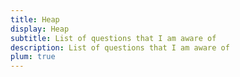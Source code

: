 ```yaml
---
title: Heap
display: Heap
subtitle: List of questions that I am aware of
description: List of questions that I am aware of
plum: true
---
```


<SubNav module="structures" />

<ListQuestions module="structures" tag="heap" />
